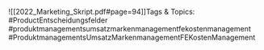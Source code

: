 
![[2022_Marketing_Skript.pdf#page=94]]Tags & Topics:
   #ProductEntscheidungsfelder
   #produktmanagementsumsatzmarkenmanagementfekostenmanagement
   #ProduktmanagementsUmsatzMarkenmanagementFEKostenManagement